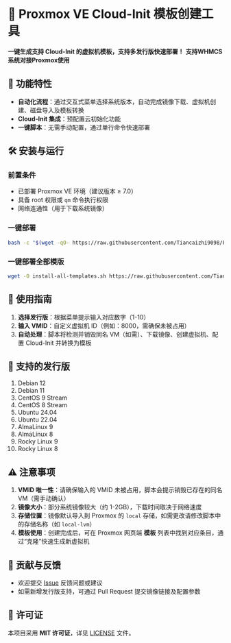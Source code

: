 # 🚀 Proxmox VE Cloud-Init 模板创建工具  
**一键生成支持 Cloud-Init 的虚拟机模板，支持多发行版快速部署！**
**支持WHMCS系统对接Proxmox使用**


## 📖 功能特性  
- **自动化流程**：通过交互式菜单选择系统版本，自动完成镜像下载、虚拟机创建、磁盘导入及模板转换  
- **Cloud-Init 集成**：预配置云初始化功能
- **一键脚本**：无需手动配置，通过单行命令快速部署  


## 🛠️ 安装与运行  
### 前置条件  
- 已部署 Proxmox VE 环境（建议版本 ≥ 7.0）  
- 具备 root 权限或 `qm` 命令执行权限  
- 网络连通性（用于下载系统镜像）  

### 一键部署  
```bash  
bash -c "$(wget -qO- https://raw.githubusercontent.com/Tiancaizhi9098/Proxmox-VE-OS-Template/main/create-templates.sh)"
```
### 一键部署全部模版  
```bash  
wget -O install-all-templates.sh https://raw.githubusercontent.com/Tiancaizhi9098/Proxmox-VE-OS-Template/refs/heads/main/install-all-templates.sh && chmod +x install-all-templates.sh && ./install-all-templates.sh  
```  


## 🚀 使用指南  
1. **选择发行版**：根据菜单提示输入对应数字（1-10）  
2. **输入 VMID**：自定义虚拟机 ID（例如：8000，需确保未被占用）  
3. **自动处理**：脚本将检测并销毁同名 VM（如需）、下载镜像、创建虚拟机、配置 Cloud-Init 并转换为模板  


## 📜 支持的发行版  
1. Debian 12
2. Debian 11
3. CentOS 9 Stream
4. CentOS 8 Stream
5. Ubuntu 24.04
6. Ubuntu 22.04
7. AlmaLinux 9
8. AlmaLinux 8
9. Rocky Linux 9
10. Rocky Linux 8

## ⚠️ 注意事项  
1. **VMID 唯一性**：请确保输入的 VMID 未被占用，脚本会提示销毁已存在的同名 VM（需手动确认）  
2. **镜像大小**：部分系统镜像较大（约 1-2GB），下载时间取决于网络速度  
3. **存储位置**：镜像默认导入到 Proxmox 的 `local` 存储，如需更改请修改脚本中的存储名称（如 `local-lvm`）  
4. **模板使用**：创建完成后，可在 Proxmox 网页端 **模板** 列表中找到对应条目，通过“克隆”快速生成新虚拟机  


## 🤝 贡献与反馈  
- 欢迎提交 [Issue](https://github.com/Tiancaizhi9098/Proxmox-VE-OS-Template/issues) 反馈问题或建议  
- 如需新增发行版支持，可通过 Pull Request 提交镜像链接及配置参数  


## 📄 许可证  
本项目采用 **MIT 许可证**，详见 [LICENSE](LICENSE) 文件。  
